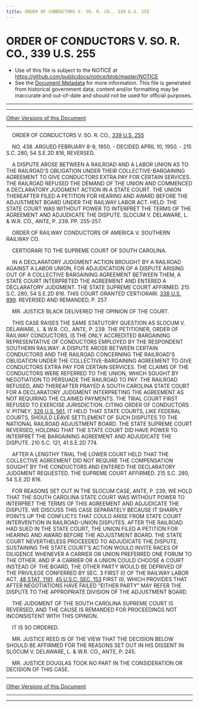 ```yaml
---
title: ORDER OF CONDUCTORS V. SO. R. CO., 339 U.S. 255
---
```


# ORDER OF CONDUCTORS V. SO. R. CO., 339 U.S. 255

* Use of this file is subject to the NOTICE at https://github.com/publicdocs/notice/blob/master/NOTICE
* See the [Document Metadata](../../../index.md) for more information.
  This file is generated from historical government data; content and/or formatting may be inaccurate and out-of-date and should not be used for official purposes.

----------
----------

[Other Versions of this Document](https://publicdocs.github.io/go/links?ns=uslm-x&ref=%2Fus%2Fcourts%2Fscotus%2FusReporter%2F339%2F255)

----------

    ORDER OF CONDUCTORS V. SO. R. CO., [339 U.S. 255][/us/courts/scotus/usReporter/339/255]

    NO. 438.  ARGUED FEBRUARY 8-9, 1950.  - DECIDED APRIL 10, 1950.  - 215 S.C. 280, 54 S.E.2D 816, REVERSED.

    A DISPUTE AROSE BETWEEN A RAILROAD AND A LABOR UNION AS TO THE RAILROAD'S OBLIGATION UNDER THEIR COLLECTIVE-BARGAINING AGREEMENT TO GIVE CONDUCTORS EXTRA PAY FOR CERTAIN SERVICES.  THE RAILROAD REFUSED THE DEMAND OF THE UNION AND COMMENCED A DECLARATORY JUDGMENT ACTION IN A STATE COURT.  THE UNION THEREAFTER FILED A PETITION FOR HEARING AND AWARD BEFORE THE ADJUSTMENT BOARD UNDER THE RAILWAY LABOR ACT.  HELD: THE STATE COURT WAS WITHOUT POWER TO INTERPRET THE TERMS OF THE AGREEMENT AND ADJUDICATE THE DISPUTE.  SLOCUM V. DELAWARE, L. & W.R. CO., ANTE, P. 239.  PP. 255-257.

    ORDER OF RAILWAY CONDUCTORS OF AMERICA V. SOUTHERN RAILWAY CO.

    CERTIORARI TO THE SUPREME COURT OF SOUTH CAROLINA.

    IN A DECLARATORY JUDGMENT ACTION BROUGHT BY A RAILROAD AGAINST A LABOR UNION, FOR ADJUDICATION OF A DISPUTE ARISING OUT OF A COLLECTIVE BARGAINING AGREEMENT BETWEEN THEM, A STATE COURT INTERPRETED THE AGREEMENT AND ENTERED A DECLARATORY JUDGMENT.  THE STATE SUPREME COURT AFFIRMED.  215 S.C. 280, 54 S.E.2D 816.  THIS COURT GRANTED CERTIORARI.  [338 U.S. 899][/us/courts/scotus/usReporter/338/899].  REVERSED AND REMANDED, P. 257.

    MR. JUSTICE BLACK DELIVERED THE OPINION OF THE COURT.

    THIS CASE RAISES THE SAME STATUTORY QUESTION AS SLOCUM V. DELAWARE, L. & W.R. CO., ANTE, P. 239.  THE PETITIONER, ORDER OF RAILWAY CONDUCTORS, IS THE ONLY ACCREDITED BARGAINING REPRESENTATIVE OF CONDUCTORS EMPLOYED BY THE RESPONDENT SOUTHERN RAILWAY.  A DISPUTE AROSE BETWEEN CERTAIN CONDUCTORS AND THE RAILROAD CONCERNING THE RAILROAD'S OBLIGATION UNDER THE COLLECTIVE-BARGAINING AGREEMENT TO GIVE CONDUCTORS EXTRA PAY FOR CERTAIN SERVICES.  THE CLAIMS OF THE CONDUCTORS WERE REFERRED TO THE UNION, WHICH SOUGHT BY NEGOTIATION TO PERSUADE THE RAILROAD TO PAY.  THE RAILROAD REFUSED, AND THEREAFTER PRAYED A SOUTH CAROLINA STATE COURT FOR A DECLARATORY JUDGMENT INTERPRETING THE AGREEMENT AS NOT REQUIRING THE CLAIMED PAYMENTS.  THE TRIAL COURT FIRST REFUSED TO EXERCISE JURISDICTION.  CITING ORDER OF CONDUCTORS V. PITNEY, [326 U.S. 561][/us/courts/scotus/usReporter/326/561], IT HELD THAT STATE COURTS, LIKE FEDERAL COURTS, SHOULD LEAVE SETTLEMENT OF SUCH DISPUTES TO THE NATIONAL RAILROAD ADJUSTMENT BOARD.  THE STATE SUPREME COURT REVERSED, HOLDING THAT THE STATE COURT DID HAVE POWER TO INTERPRET THE BARGAINING AGREEMENT AND ADJUDICATE THE DISPUTE.  210 S.C. 121, 41 S.E.2D 774.

    AFTER A LENGTHY TRIAL THE LOWER COURT HELD THAT THE COLLECTIVE AGREEMENT DID NOT REQUIRE THE COMPENSATION SOUGHT BY THE CONDUCTORS AND ENTERED THE DECLARATORY JUDGMENT REQUESTED.  THE SUPREME COURT AFFIRMED.  215 S.C. 280, 54 S.E.2D 816.

    FOR REASONS SET OUT IN THE SLOCUM CASE, ANTE, P. 239, WE HOLD THAT THE SOUTH CAROLINA STATE COURT WAS WITHOUT POWER TO INTERPRET THE TERMS OF THIS AGREEMENT AND ADJUDICATE THE DISPUTE.  WE DISCUSS THIS CASE SEPARATELY BECAUSE IT SHARPLY POINTS UP THE CONFLICTS THAT COULD ARISE FROM STATE COURT INTERVENTION IN RAILROAD-UNION DISPUTES.  AFTER THE RAILROAD HAD SUED IN THE STATE COURT, THE UNION FILED A PETITION FOR HEARING AND AWARD BEFORE THE ADJUSTMENT BOARD.  THE STATE COURT NEVERTHELESS PROCEEDED TO ADJUDICATE THE DISPUTE.  SUSTAINING THE STATE COURT'S ACTION WOULD INVITE RACES OF DILIGENCE WHENEVER A CARRIER OR UNION PREFERRED ONE FORUM TO THE OTHER.  AND IF A CARRIER OR A UNION COULD CHOOSE A COURT INSTEAD OF THE BOARD, THE OTHER PARTY WOULD BE DEPRIVED OF THE PRIVILEGE CONFERRED BY SEC. 3 FIRST (I) OF THE RAILWAY LABOR ACT, [48 STAT. 1191][/us/stat/48/1191], [45 U.S.C. SEC. 153][/us/usc/t45/s153] FIRST (I), WHICH PROVIDES THAT AFTER NEGOTIATIONS HAVE FAILED "EITHER PARTY" MAY REFER THE DISPUTE TO THE APPROPRIATE DIVISION OF THE ADJUSTMENT BOARD.

    THE JUDGMENT OF THE SOUTH CAROLINA SUPREME COURT IS REVERSED, AND THE CAUSE IS REMANDED FOR PROCEEDINGS NOT INCONSISTENT WITH THIS OPINION.

    IT IS SO ORDERED.

    MR. JUSTICE REED IS OF THE VIEW THAT THE DECISION BELOW SHOULD BE AFFIRMED FOR THE REASONS SET OUT IN HIS DISSENT IN SLOCUM V. DELAWARE, L. & W.R. CO., ANTE, P. 245.

    MR. JUSTICE DOUGLAS TOOK NO PART IN THE CONSIDERATION OR DECISION OF THIS CASE.

----------

[Other Versions of this Document](https://publicdocs.github.io/go/links?ns=uslm-x&ref=%2Fus%2Fcourts%2Fscotus%2FusReporter%2F339%2F255)

----------
----------

[/us/courts/scotus/usReporter/339/255]: https://publicdocs.github.io/go/links?ns=uslm-x&ref=%2Fus%2Fcourts%2Fscotus%2FusReporter%2F339%2F255
[/us/courts/scotus/usReporter/338/899]: https://publicdocs.github.io/go/links?ns=uslm-x&ref=%2Fus%2Fcourts%2Fscotus%2FusReporter%2F338%2F899
[/us/courts/scotus/usReporter/326/561]: https://publicdocs.github.io/go/links?ns=uslm-x&ref=%2Fus%2Fcourts%2Fscotus%2FusReporter%2F326%2F561
[/us/stat/48/1191]: https://publicdocs.github.io/go/links?ns=uslm&ref=%2Fus%2Fstat%2F48%2F1191
[/us/usc/t45/s153]: https://publicdocs.github.io/go/links?ns=uslm&ref=%2Fus%2Fusc%2Ft45%2Fs153


